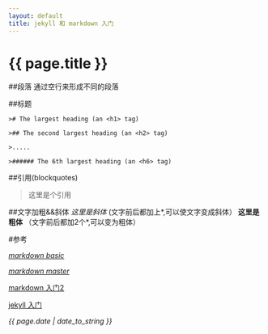 ```yaml
---
layout: default
title: jekyll 和 markdown 入门
---
```

<h1> {{ page.title }} </h1>

##段落
通过空行来形成不同的段落

##标题
```
># The largest heading (an <h1> tag)

>## The second largest heading (an <h2> tag)

>.....

>###### The 6th largest heading (an <h6> tag)
```

##引用(blockquotes)
>这里是个引用

##文字加粗&&斜体
*这里是斜体* (文字前后都加上\*,可以使文字变成斜体）
**这里是粗体** （文字前后都加2个\*,可以变为粗体）


#参考

[*markdown basic*](https://help.github.com/articles/markdown-basics/)

[*markdown master*](https://guides.github.com/features/mastering-markdown/)

[markdown 入门2](http://www.jianshu.com/p/q81RER)

[jekyll 入门](http://trefoil.github.io/2013/10/05/jekyll.html)

*{{ page.date | date_to_string }}*
